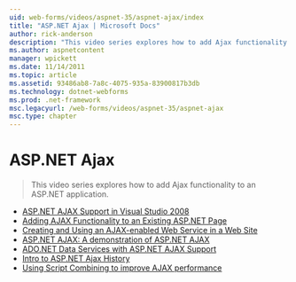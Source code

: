 ```yaml
---
uid: web-forms/videos/aspnet-35/aspnet-ajax/index
title: "ASP.NET Ajax | Microsoft Docs"
author: rick-anderson
description: "This video series explores how to add Ajax functionality to an ASP.NET application."
ms.author: aspnetcontent
manager: wpickett
ms.date: 11/14/2011
ms.topic: article
ms.assetid: 93486ab8-7a8c-4075-935a-83900817b3db
ms.technology: dotnet-webforms
ms.prod: .net-framework
msc.legacyurl: /web-forms/videos/aspnet-35/aspnet-ajax
msc.type: chapter
---
```

ASP.NET Ajax
====================
> This video series explores how to add Ajax functionality to an ASP.NET application.


- [ASP.NET AJAX Support in Visual Studio 2008](aspnet-ajax-support-in-visual-studio-2008.md)
- [Adding AJAX Functionality to an Existing ASP.NET Page](adding-ajax-functionality-to-an-existing-aspnet-page.md)
- [Creating and Using an AJAX-enabled Web Service in a Web Site](creating-and-using-an-ajax-enabled-web-service-in-a-web-site.md)
- [ASP.NET AJAX: A demonstration of ASP.NET AJAX](aspnet-ajax-a-demonstration-of-aspnet-ajax.md)
- [ADO.NET Data Services with ASP.NET AJAX Support](adonet-data-services-with-aspnet-ajax-support.md)
- [Intro to ASP.NET Ajax History](introduction-to-aspnet-ajax-history.md)
- [Using Script Combining to improve AJAX performance](using-script-combining-to-improve-ajax-performance.md)